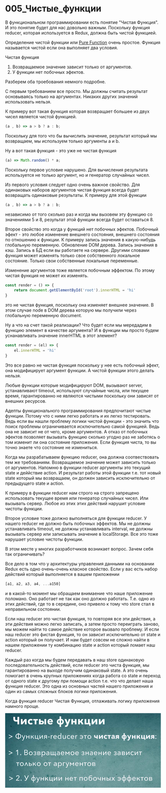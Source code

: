 # 005_Чистые_функции



В функциональном программировании есть понятие "Чистая Функция". И это понятие будет для нас довольно важным. Поскольку функция reducer, которая используется в Redux, должна быть чистой функцией.

Определение чистой функции или [Pure Function](https://zen.yandex.ru/media/nuancesprog/funkcionalnoe-programmirovanie-v-javascript-rukovodstvo-s-prakticheskimi-primerami-5ed68defa2e0fe7c6c3e8fe5) очень простое. Функция называется чистой если она выполняет два условия.

Чистая функция

1. Возвращаемое значение зависит только от аргументов.
2. У функции нет побочных эфектов.

Разберем оба троебования немного подробне.

С первым требованием все просто. Мы должны считать результат основываясь только на аргументах. Никаких других значений использовать нельзя.

К примеру вот такая функция которая возвращает большее из двух чисел является чистой функцией.

```js
(a , b) => a > b ? a : b;
```

Поскольку для того что бы вычислить значение, результат который мы возвращаем, мы используем только аргументы a и b.

Ну а вот такая функция - это уже не чистая функция

```js
(a) => Math.random() * a;
```

Поскольку первое условие нарушено. Для вычисления результата используется не только аргумент, но и генератор случайных чисел.

Из первого условия следует одно очень важное свойство. Для одинаковых наборов аргументов чистая функция всегда будет возвращать одинаковые результаты. К примеру для этой функции

```js
(a , b) => a > b ? a : b;
```

независимо от того сколько раз и когда мы вызовем эту функцию со значениями 5 и 8, результат этой функции всегда будет оставаться 8.


Второе свойство это когда у функций нет побочных эфектов. Побочный эфект - это любое изменение внешнего состояния, внешнего состояния по отношению к функции. К примеру запись значения в какую-нибудь глобальную переменную. Обновление DOM дерева. Запись значения в кэш. Запись в БД если вы работаете на сервере. Другими словами функция может изменять только свое собственного локальное состояние. Только свои собственные локальные переменные.

Изменение аргументов тоже является побочным эффектом. По этому чистая функция не может их изменять.

```js
const render = () => {
    return document.getElementById('root').innerHTML = 'hi'
}
```
это не чистая функция, поскольку она изменяет внешнее значение. В этом случае node в DOM дерева которую мы получили через глобальную переменную document.

Ну а что на счет такой реализации? Что будет если мы мередадим в функцию элемент в качестве аргумента? И в функции мы просто будем уснанавливать значение innerHTML в этот элемент?

```js
const render = (el) => {
    el.innerHTML = 'hi'
}
```

Это все равно не чистая функция поскольку у нее есть побочный эфект, она модифицирует аргумент функции. А чистой функции этого делать нельзя.

Любые функции которые модифицируют DOM, вызывают server, устанавливают timeout, используют случайные числа, или текущее время, гарантированно не являются чистыми поскольку они зависят от внешних ресурсов.

Адепты функционального программирования предпочитают чистые функции. Потому что с ними легко работать и их легко тестировать. Ведь если вы нашли проблему логики чистой функции - это значить что поиск проблемы ограничивается исключительно самой функцией. Ведь она не зависит не от чего, кроме аргументов. А отказ от побочных эфектов позволяет вызывать функцию сколько угодно раз не заботясь о том изменит ли она состояние приложения. Если функция чиста, то вы точно знаете что состояние не измениться.

Когда мы разрабатываем функцию reducer, она должна соотвествовать тем же требованиям. Возвращаемое значение может зависить только от аргументов. Напомню в функции reducer аргументы это текущий state и деййствие action. И результат работы этой функции т.е. тот новый state который мы возвращаем, он должен зависить исключительно от предыдущего state и action.

К примеру в функции reducer нам строго на строго запрещено использовать текущее время или генератор случайных чисел. Или вызывать сервер. Любое из этих этих действий нарушит условие чистоты функции. 

Второе условие тоже должно выполняться для функции reducer. У нашего reducer не должно быть побочных эффектов. Мы не должны устанавливать timeout, не должны устанавливать interval, не должны вызывать сервер или записывать значение в localStorage. Все это тоже нарушает условие чистоты функции.

В этом месте у многих разработчиков возникает вопрос. Зачем себя так ограничивать?

Все дело в том что у архитектуры управления данными на основании Redux есть одно очень-очень класное свойство. Если у вас есть набор действий который выполняется в вашем приложении

```js
[a1, a2, a3, a4, ...a150]
```

и в какой-то момент мы обращаем внимаение что наше приложение поломано. Оно работает не так как оно должно работать. Т.е. одно из этих действий, где то в середине, оно привело к тому что store стал в неправильном состоянии.

Если наш reducer  это чистая функция, то повторяя все эти действия, а эти действия можно легко записать, а затем просто переиграть заново, мы можем найти то самое действие которое вызвало проблему. И если наш reducer это фистая функция, то он зависит исключительно от state и action который он получает. И нам будет совсем не сложно найти в нашем приложении ту комбинацию state и action который ломает наш reducer. 

Каждый раз когда мы будем передавать в наш store одинаковую последовательность действий, если reducer это чиста функция, мы гарантированно на выходе получим одинаковый state. А это очень помогает в очень крупных приложениях когда работа со state и переход от одного state к другому при помощи action т.е. что что делает наша функция reducer. Это одна из основных частей нашего приложения и один из самых сложных блоков логики приложения.

Когда функция reducer Чистая Функция, отлаживать логику приложения намного проще.

![](img/001.jpg)

